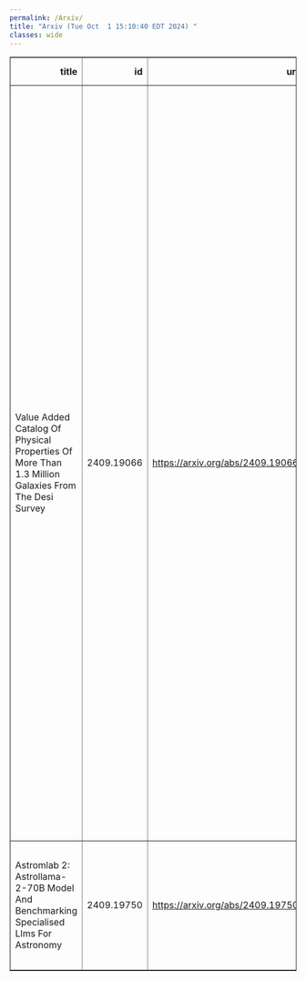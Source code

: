 ```yaml
---
permalink: /Arxiv/
title: "Arxiv (Tue Oct  1 15:10:40 EDT 2024) "
classes: wide
---
```

<table border="1" class="dataframe">
  <thead>
    <tr style="text-align: right;">
      <th>title</th>
      <th>id</th>
      <th>url</th>
      <th>authors</th>
      <th>Local Authors</th>
    </tr>
  </thead>
  <tbody>
    <tr>
      <td>Value Added Catalog Of Physical Properties Of More Than 1.3 Million   Galaxies From The Desi Survey</td>
      <td>2409.19066</td>
      <td><a href="https://arxiv.org/abs/2409.19066" target="_blank">https://arxiv.org/abs/2409.19066</a></td>
      <td>M. Siudek, R. Pucha, M. Mezcua, S. Juneau, J. Aguilar, S. Ahlen, D. Brooks, C. Circosta, T. Claybaugh, S. Cole, K. Dawson, A. De La Macorra, Arjun Dey, Biprateep Dey, P. Doel, A. Font-Ribera, J. E. Forero-Romero, E. Gaztañaga, S. Gontcho A Gontcho, G. Gutierrez, K. Honscheid, C. Howlett, M. Ishak, R. Kehoe, D. Kirkby, T. Kisner, A. Kremin, A. Lambert, M. Landriau, L. Le Guillou, M. Manera, P. Martini, A. Meisner, R. Miquel, J. Moustakas, J. A. Newman, G. Niz, Z. Pan, W. J. Percival, C. Poppett, F. Prada, G. Rossi, A. Saintonge, E. Sanchez, D. Schlegel, D. Scholte, M. Schubnell, H. Seo, F. Speranza, D. Sprayberry, G. Tarle, B. A. Weaver, H. Zou</td>
      <td>Paul Martini</td>
    </tr>
    <tr>
      <td>Astromlab 2: Astrollama-2-70B Model And Benchmarking Specialised Llms   For Astronomy</td>
      <td>2409.19750</td>
      <td><a href="https://arxiv.org/abs/2409.19750" target="_blank">https://arxiv.org/abs/2409.19750</a></td>
      <td>Rui Pan, Tuan Dung Nguyen, Hardik Arora, Alberto Accomazzi, Tirthankar Ghosal, Yuan-Sen Ting</td>
      <td>Yuan-Sen Ting</td>
    </tr>
  </tbody>
</table>